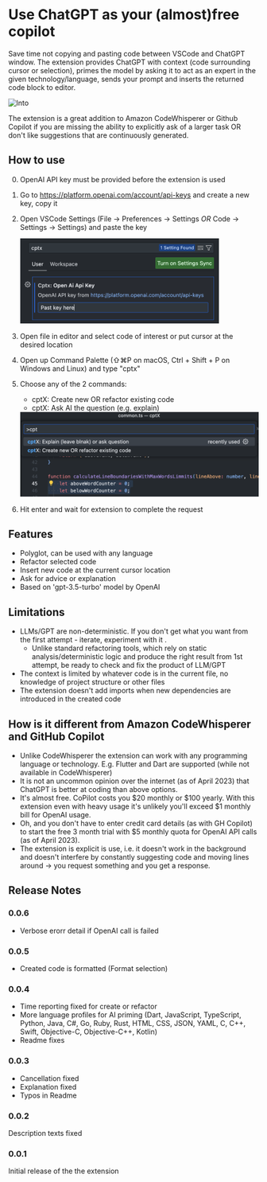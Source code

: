# Use ChatGPT as your (almost)free copilot
Save time not copying and pasting code between VSCode and ChatGPT window. The extension provides ChatGPT with context (code surrounding cursor or selection), primes the model by asking it to act as an expert in the given technology/language, sends your prompt and inserts the returned code block to editor.

![Into](images/intro.gif)

The extension is a great addition to Amazon CodeWhisperer or Github Copilot if you are missing the ability to explicitly ask of a larger task OR don't like suggestions that are continuously generated.

## How to use
0. OpenAI API key must be provided before the extension is used
1. Go to https://platform.openai.com/account/api-keys and create a new key, copy it
2. Open VSCode Settings (File → Preferences → Settings *OR* Code → Settings → Settings) and paste the key

    <img src="images/settings.png" alt="drawing" width="400"/>

3. Open file in editor and select code of interest or put cursor at the desired location
4. Open up Command Palette (⇧⌘P on macOS, Ctrl + Shift + P on Windows and Linux) and type "cptx"
5. Choose any of the 2 commands:
    - cptX: Create new OR refactor existing code
    - cptX: Ask AI the question (e.g. explain)

    <img src="images/commands.png" alt="drawing" width="500"/>

6. Hit enter and wait for extension to complete the request

## Features
- Polyglot, can be used with any language
- Refactor selected code
- Insert new code at the current cursor location
- Ask for advice or explanation
- Based on 'gpt-3.5-turbo' model by OpenAI

## Limitations
- LLMs/GPT are non-deterministic. If you don't get what you want from the first attempt - iterate, experiment with it  .
    - Unlike standard refactoring tools, which rely on static analysis/deterministic logic and produce the right result from 1st attempt, be ready to check and fix the product of LLM/GPT
- The context is limited by whatever code is in the current file, no knowledge of project structure or other files
- The extension doesn't add imports when new dependencies are introduced in the created code

## How is it different from Amazon CodeWhisperer and GitHub Copilot
- Unlike CodeWhisperer the extension can work with any programming language or technology. E.g. Flutter and Dart are supported (while not available in CodeWhisperer)
- It is not an uncommon opinion over the internet (as of April 2023) that ChatGPT is better at coding than above options.
- It's almost free. CoPilot costs you $20 monthly or $100 yearly. With this extension even with heavy usage it's unlikely you'll exceed $1 monthly bill for OpenAI usage.
- Oh, and you don't have to enter credit card details (as with GH Copilot) to start the free 3 month trial with $5 monthly quota for OpenAI API calls (as of April 2023).
- The extension is explicit is use, i.e. it doesn't work in the background and doesn't interfere by constantly suggesting code and moving lines around -> you request something and you get a response.

## Release Notes

### 0.0.6
- Verbose erorr detail if OpenAI call is failed

### 0.0.5
- Created code is formatted (Format selection)

### 0.0.4
- Time reporting fixed for create or refactor
- More language profiles for AI priming (Dart, JavaScript, TypeScript, Python, Java, C#, Go, Ruby, Rust, HTML, CSS, JSON, YAML, C, C++, Swift, Objective-C, Objective-C++, Kotlin)
- Readme fixes

### 0.0.3
- Cancellation fixed
- Explanation fixed
- Typos in Readme

### 0.0.2

Description texts fixed

### 0.0.1

Initial release of the the extension